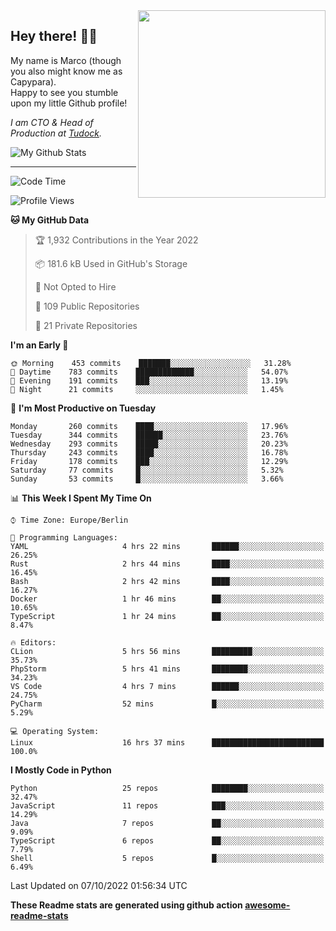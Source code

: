 <img src="https://capypara.de/para_logo.png?a=13" align="right" width="300">

## Hey there! 👋🙃
My name is Marco (though you also might know me as Capypara).  
Happy to see you stumble upon my little Github profile!

*I am CTO & Head of Production at <a href="http://tudock.de">Tudock</a>.*


![My Github Stats](https://github-readme-stats.vercel.app/api?username=theCapypara&show_icons=true&title_color=8ea106&text_color=ffffff&icon_color=8ea106&bg_color=2F343F&hide_border=1)

---
<!--START_SECTION:waka-->
![Code Time](http://img.shields.io/badge/Code%20Time-1%2C842%20hrs%204%20mins-blue)

![Profile Views](http://img.shields.io/badge/Profile%20Views-0-blue)

**🐱 My GitHub Data** 

> 🏆 1,932 Contributions in the Year 2022
 > 
> 📦 181.6 kB Used in GitHub's Storage 
 > 
> 🚫 Not Opted to Hire
 > 
> 📜 109 Public Repositories 
 > 
> 🔑 21 Private Repositories  
 > 
**I'm an Early 🐤** 

```text
🌞 Morning    453 commits    ███████░░░░░░░░░░░░░░░░░░   31.28% 
🌆 Daytime    783 commits    █████████████░░░░░░░░░░░░   54.07% 
🌃 Evening    191 commits    ███░░░░░░░░░░░░░░░░░░░░░░   13.19% 
🌙 Night      21 commits     ░░░░░░░░░░░░░░░░░░░░░░░░░   1.45%

```
📅 **I'm Most Productive on Tuesday** 

```text
Monday       260 commits    ████░░░░░░░░░░░░░░░░░░░░░   17.96% 
Tuesday      344 commits    ██████░░░░░░░░░░░░░░░░░░░   23.76% 
Wednesday    293 commits    █████░░░░░░░░░░░░░░░░░░░░   20.23% 
Thursday     243 commits    ████░░░░░░░░░░░░░░░░░░░░░   16.78% 
Friday       178 commits    ███░░░░░░░░░░░░░░░░░░░░░░   12.29% 
Saturday     77 commits     █░░░░░░░░░░░░░░░░░░░░░░░░   5.32% 
Sunday       53 commits     █░░░░░░░░░░░░░░░░░░░░░░░░   3.66%

```


📊 **This Week I Spent My Time On** 

```text
⌚︎ Time Zone: Europe/Berlin

💬 Programming Languages: 
YAML                     4 hrs 22 mins       ██████░░░░░░░░░░░░░░░░░░░   26.25% 
Rust                     2 hrs 44 mins       ████░░░░░░░░░░░░░░░░░░░░░   16.45% 
Bash                     2 hrs 42 mins       ████░░░░░░░░░░░░░░░░░░░░░   16.27% 
Docker                   1 hr 46 mins        ██░░░░░░░░░░░░░░░░░░░░░░░   10.65% 
TypeScript               1 hr 24 mins        ██░░░░░░░░░░░░░░░░░░░░░░░   8.47%

🔥 Editors: 
CLion                    5 hrs 56 mins       █████████░░░░░░░░░░░░░░░░   35.73% 
PhpStorm                 5 hrs 41 mins       ████████░░░░░░░░░░░░░░░░░   34.23% 
VS Code                  4 hrs 7 mins        ██████░░░░░░░░░░░░░░░░░░░   24.75% 
PyCharm                  52 mins             █░░░░░░░░░░░░░░░░░░░░░░░░   5.29%

💻 Operating System: 
Linux                    16 hrs 37 mins      █████████████████████████   100.0%

```

**I Mostly Code in Python** 

```text
Python                   25 repos            ████████░░░░░░░░░░░░░░░░░   32.47% 
JavaScript               11 repos            ███░░░░░░░░░░░░░░░░░░░░░░   14.29% 
Java                     7 repos             ██░░░░░░░░░░░░░░░░░░░░░░░   9.09% 
TypeScript               6 repos             ██░░░░░░░░░░░░░░░░░░░░░░░   7.79% 
Shell                    5 repos             █░░░░░░░░░░░░░░░░░░░░░░░░   6.49%

```



 Last Updated on 07/10/2022 01:56:34 UTC
<!--END_SECTION:waka-->

**These Readme stats are generated using github action [awesome-readme-stats](https://github.com/anmol098/waka-readme-stats)**
